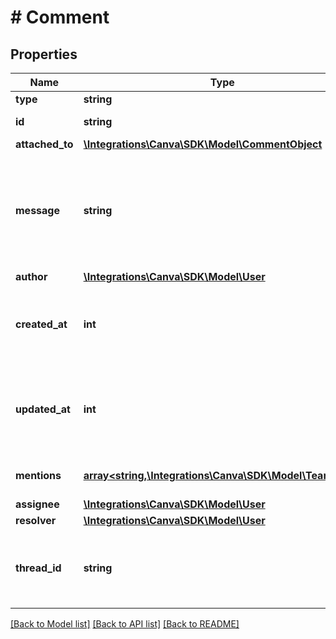 # # Comment

## Properties

Name | Type | Description | Notes
------------ | ------------- | ------------- | -------------
**type** | **string** |  |
**id** | **string** | The ID of the comment. |
**attached_to** | [**\Integrations\Canva\SDK\Model\CommentObject**](CommentObject.md) |  | [optional]
**message** | **string** | The comment message. This is the comment body shown in the Canva UI. User mentions are shown here in the format &#x60;[user_id:team_id]&#x60;. |
**author** | [**\Integrations\Canva\SDK\Model\User**](User.md) |  |
**created_at** | **int** | When the comment or reply was created, as a Unix timestamp (in seconds since the Unix Epoch). | [optional]
**updated_at** | **int** | When the comment or reply was last updated, as a Unix timestamp (in seconds since the Unix Epoch). | [optional]
**mentions** | [**array<string,\Integrations\Canva\SDK\Model\TeamUser>**](TeamUser.md) | The Canva users mentioned in the comment. |
**assignee** | [**\Integrations\Canva\SDK\Model\User**](User.md) |  | [optional]
**resolver** | [**\Integrations\Canva\SDK\Model\User**](User.md) |  | [optional]
**thread_id** | **string** | The ID of the comment thread this reply is in. This ID is the same as the &#x60;id&#x60; of the parent comment. |

[[Back to Model list]](../../README.md#models) [[Back to API list]](../../README.md#endpoints) [[Back to README]](../../README.md)
